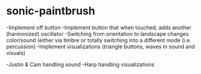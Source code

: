 # sonic-paintbrush

-Implement off button
-Implement button that when touched, adds another (harmonized) oscillator
-Switching from orientation to landscape changes color/sound (either via timbre or totally switching into a different mode (i.e. percussion) 
-Implement visualizations (triangle buttons, waves in sound and visuals) 

-Justin & Cam handling sound
-Harp handling visualizations 

